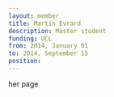 ```yaml
---
layout: member
title: Martin Evrard
description: Master student
funding: UCL
from: 2014, January 01
to: 2014, September 15
position:
---
```


her page
